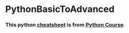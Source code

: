 # PythonBasicToAdvanced
### This python [cheatsheet](cheatset) is from [Python Course](https://zerotomastery.io/courses/learn-python/)
